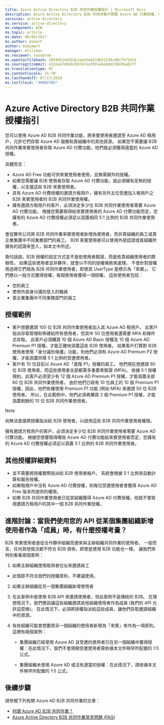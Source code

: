 ```yaml
---
title: Azure Active Directory B2B 共同作業授權指引 | Microsoft Docs
description: Azure Active Directory B2B 共同作業不需要 Azure AD 付費授權，但您也可以取得付費功能給 B2B 來賓使用者
services: active-directory
ms.service: active-directory
ms.component: B2B
ms.topic: article
ms.date: 08/09/2017
ms.author: mimart
author: msmimart
manager: mtillman
ms.reviewer: sasubram
ms.openlocfilehash: 2050952eb924e1eee5e6d7d6312d9cd02f475d10
ms.sourcegitcommit: e32ea47d9d8158747eaf8fee6ebdd238d3ba01f7
ms.translationtype: HT
ms.contentlocale: zh-TW
ms.lasthandoff: 07/17/2018
ms.locfileid: "39092785"
---
```

# <a name="azure-active-directory-b2b-collaboration-licensing-guidance"></a>Azure Active Directory B2B 共同作業授權指引

您可以使用 Azure AD B2B 共同作業功能，將來賓使用者邀請至 Azure AD 租用戶，允許它們存取 Azure AD 服務和貴組織中的其他資源。 如果您不需要讓 B2B 共同作業來賓使用者存取 Azure AD 付費功能，他們就必須獲得適當的 Azure AD 授權。 

具體而言：
* Azure AD Free 功能可供來賓使用者使用，且無需額外的授權。
* 如果您需要讓 B2B 使用者存取 Azure AD 付費功能，就必須擁有足夠的授權，以支援這些 B2B 來賓使用者。
* 具有 Azure AD 付費授權的邀請方租用戶，擁有另外五位受邀加入租用戶之 B2B 來賓使用者的 B2B 共同作業使用權。
* 擁有邀請方租用戶的客戶，必須決定多少位 B2B 共同作業使用者需要 Azure AD 付費功能。 根據您需要取得給來賓使用者的 Azure AD 付費功能而定，您擁有的 Azure AD 付費授權必須足以涵蓋相同 5:1 比例的 B2B 共同作業使用者。

會從夥伴公司將 B2B 共同作業來賓使用者新增為使用者，而非貴組織的員工或貴企業集團中不同業務部門的員工。 B2B 來賓使用者可以使用外部認證或貴組織所擁有的認證來登入，如本文中所述。 

換句話說，B2B 授權的設定方式並不是依使用者驗證，而是依貴組織使用者的關聯性。 如果這些使用者並非夥伴，就會以不同的授權條款來處理。 不會針對授權用途將它們視為 B2B 共同作業使用者，即使其 UserType 是標示為「來賓」。 它們應以一般方式獲得授權，每個使用者獲得一項授權。 這些使用者包括：
* 您的員工
* 使用外部身分識別登入的職員
* 貴企業集團中不同業務部門的員工


## <a name="licensing-examples"></a>授權範例
- 客戶想要邀請 100 位 B2B 共同作業使用者加入其 Azure AD 租用戶。 此客戶指派存取管理和佈建給所有使用者，但其中 50 位使用者還需要 MFA 和條件式存取。 此客戶必須購買 10 個 Azure AD Basic 授權及 10 個 Azure AD Premium P1 授權，才能正確地涵蓋這些 B2B 使用者。 如果客戶打算對 B2B 使用者使用「身分識別保護」功能，則他們必須有 Azure AD Premium P2 授權，才能涵蓋同樣 5:1 比例的受邀使用者。
- 客戶有 10 位目前以 Azure AD「進階 P1」授權的員工。 他們現在想邀請 60 位 B2B 使用者，而這些使用者全部都需多重要素驗證 (MFA)。 依據 5:1 授權規則，此客戶必須至少有 12 個 Azure AD Premium P1 授權，才能涵蓋全部 60 位 B2B 共同作業使用者。 由於他們已經有 10 位員工的 10 個 Premium P1 授權，因此，他們有權使用 Premium P1 功能 (例如 MFA) 來邀請 50 位 B2B 使用者。 所以，在此範例中，他們必須再購買 2 個 Premium P1 授權，才能涵蓋剩餘的 10 位 B2B 共同作業使用者。

> [!NOTE]
> 尚無法直接將授權指派給 B2B 使用者，以啟用這些 B2B 共同作業使用者權限。

擁有邀請方租用戶的客戶，必須決定多少位 B2B 共同作業使用者需要 Azure AD 付費功能。 根據您想要取得哪些 Azure AD 付費功能給來賓使用者而定，您擁有的 Azure AD 付費授權必須足以涵蓋 5:1 比例的 B2B 共同作業使用者。 

## <a name="additional-licensing-details"></a>其他授權詳細資料
- 並不需要將授權實際指派給 B2B 使用者帳戶。 系統會根據 5:1 比例來自動計算和報告授權。
- 如果租用戶中沒有 Azure AD 付費授權，則每位受邀使用者會獲得 Azure AD Free 版本所提供的權限。
- 如果 B2B 共同作業使用者已從其組織獲得 Azure AD 付費授權，他就不會取用邀請方租用戶的其中一個 B2B 共同作業授權。

## <a name="advanced-discussion-what-are-the-licensing-considerations-when-we-add-users-from-a-conglomerate-organization-as-members-using-your-apis"></a>進階討論：當我們使用您的 API 從某個集團組織新增使用者作為「成員」時，有什麼授權考量？
B2B 來賓使用者是從合作夥伴組織受邀來與主辦組織共同作業的使用者。 一般而言，任何其他情況都不符合 B2B 資格，即使是使用 B2B 功能也一樣。 讓我們來特別看看兩個案例：

1. 如果主辦組織使用取用者位址來邀請員工
  * 此情節不符合我們的授權原則，不建議使用。

2. 如果主辦組織從另一個集團組織新增使用者
  1. 在此案例中是使用 B2B API 來邀請使用者，但此案例不是傳統的 B2B。 在理想情況下，我們應該讓這些組織邀請其他組織使用者作為成員 (我們的 API 允許這麼做)。 在此情況下，必須將授權指派給這些成員，讓他們存取邀請組織中的資源。

  2. 有些組織可能會想要將另一個組織的使用者新增為「來賓」來作為一項原則。 這裡有兩個案例：
      * 集團組織已經使用 Azure AD 且受邀的使用者已在另一個組織中獲得授權：在此情況下，我們不會預期受邀使用者需依循本文件稍早所配置的 1:5 公式。 

      * 集團組織未使用 Azure AD 或沒有適當的授權：在此情況下，請依循本文件稍早所配置的 1:5 公式。

## <a name="next-steps"></a>後續步驟

請參閱下列有關 Azure AD B2B 共同作業的文章：

* [何謂 Azure AD B2B 共同作業？](what-is-b2b.md)
* [Azure Active Directory B2B 共同作業常見問題 (FAQ)](faq.md)
